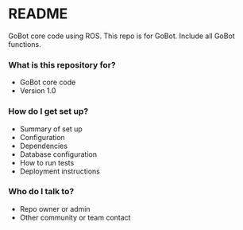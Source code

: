 # README #

GoBot core code using ROS.
This repo is for GoBot. Include all GoBot functions.

### What is this repository for? ###

* GoBot core code
* Version 1.0

### How do I get set up? ###

* Summary of set up
* Configuration
* Dependencies
* Database configuration
* How to run tests
* Deployment instructions

### Who do I talk to? ###

* Repo owner or admin
* Other community or team contact